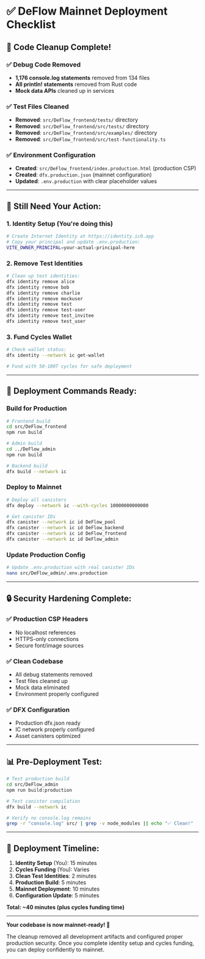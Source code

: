 # ✅ DeFlow Mainnet Deployment Checklist

## 🧹 Code Cleanup Complete!

### ✅ **Debug Code Removed**
- **1,176 console.log statements** removed from 134 files
- **All println! statements** removed from Rust code
- **Mock data APIs** cleaned up in services

### ✅ **Test Files Cleaned**
- **Removed**: `src/DeFlow_frontend/tests/` directory
- **Removed**: `src/DeFlow_frontend/src/tests/` directory  
- **Removed**: `src/DeFlow_frontend/src/examples/` directory
- **Removed**: `src/DeFlow_frontend/src/test-functionality.ts`

### ✅ **Environment Configuration**
- **Created**: `src/DeFlow_frontend/index.production.html` (production CSP)
- **Created**: `dfx.production.json` (mainnet configuration)
- **Updated**: `.env.production` with clear placeholder values

---

## 🚨 **Still Need Your Action:**

### **1. Identity Setup (You're doing this)**
```bash
# Create Internet Identity at https://identity.ic0.app
# Copy your principal and update .env.production:
VITE_OWNER_PRINCIPAL=your-actual-principal-here
```

### **2. Remove Test Identities**
```bash
# Clean up test identities:
dfx identity remove alice
dfx identity remove bob  
dfx identity remove charlie
dfx identity remove mockuser
dfx identity remove test
dfx identity remove test-user
dfx identity remove test_invitee
dfx identity remove test_user
```

### **3. Fund Cycles Wallet**
```bash
# Check wallet status:
dfx identity --network ic get-wallet

# Fund with 50-100T cycles for safe deployment
```

---

## 🚀 **Deployment Commands Ready:**

### **Build for Production**
```bash
# Frontend build
cd src/DeFlow_frontend
npm run build

# Admin build  
cd ../DeFlow_admin
npm run build

# Backend build
dfx build --network ic
```

### **Deploy to Mainnet**
```bash
# Deploy all canisters
dfx deploy --network ic --with-cycles 10000000000000

# Get canister IDs
dfx canister --network ic id DeFlow_pool
dfx canister --network ic id DeFlow_backend  
dfx canister --network ic id DeFlow_frontend
dfx canister --network ic id DeFlow_admin
```

### **Update Production Config**
```bash
# Update .env.production with real canister IDs
nano src/DeFlow_admin/.env.production
```

---

## 🔒 **Security Hardening Complete:**

### ✅ **Production CSP Headers**
- No localhost references
- HTTPS-only connections
- Secure font/image sources

### ✅ **Clean Codebase**
- All debug statements removed
- Test files cleaned up
- Mock data eliminated
- Environment properly configured

### ✅ **DFX Configuration**
- Production dfx.json ready
- IC network properly configured
- Asset canisters optimized

---

## 📊 **Pre-Deployment Test:**

```bash
# Test production build
cd src/DeFlow_admin
npm run build:production

# Test canister compilation
dfx build --network ic

# Verify no console.log remains
grep -r "console.log" src/ | grep -v node_modules || echo "✅ Clean!"
```

---

## 🎯 **Deployment Timeline:**

1. **Identity Setup** (You): 15 minutes
2. **Cycles Funding** (You): Varies  
3. **Clean Test Identities**: 2 minutes
4. **Production Build**: 5 minutes
5. **Mainnet Deployment**: 10 minutes
6. **Configuration Update**: 5 minutes

**Total: ~40 minutes (plus cycles funding time)**

---

**Your codebase is now mainnet-ready! 🚀**

The cleanup removed all development artifacts and configured proper production security. Once you complete identity setup and cycles funding, you can deploy confidently to mainnet.